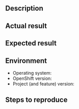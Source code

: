 ## Description
<!-- A brief description of the problem or proposed enhancement. -->

## Actual result
<!--Describe what happened.-->

## Expected result
<!--Describe what you had expected to happen.-->

## Environment

* Operating system:
* OpenShift version:
* Project (and feature) version: 

## Steps to reproduce
<!--Describe all steps and pre-requirements which are required to be performed in order to reproduce this scenario.
* Step 1: Do this
* Step 2: Do that-->

